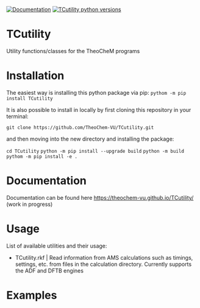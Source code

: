 [![Documentation](https://github.com/TheoChem-VU/TCutility/actions/workflows/build_docs.yml/badge.svg)](https://github.com/TheoChem-VU/TCutility/actions/workflows/build_docs.yml) [![TCutility python versions](https://github.com/TheoChem-VU/TCutility/actions/workflows/build_python_versions.yml/badge.svg)](https://github.com/TheoChem-VU/TCutility/actions/workflows/build_python_versions.yml)

# TCutility
Utility functions/classes for the TheoCheM programs

# Installation

The easiest way is installing this python package via pip:
``` pythom -m pip install TCutility ```

It is also possible to install in locally by first cloning this repository in your terminal: 

``` git clone https://github.com/TheoChem-VU/TCutility.git ```

and then moving into the new directory and installing the package:

``` cd TCutility ```
``` python -m pip install --upgrade build ```
``` python -m build ```
``` pythom -m pip install -e . ```

# Documentation
Documentation can be found here https://theochem-vu.github.io/TCutility/ (work in progress)

# Usage
List of available utilities and their usage:
- TCutility.rkf | Read information from AMS calculations such as timings, settings, etc. from files in the calculation directory. Currently supports the ADF and DFTB engines


# Examples
